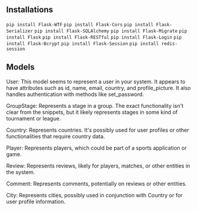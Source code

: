 ## Installations

``pip install Flask-WTF``
``pip install Flask-Cors``
``pip install Flask-Serializer``
``pip install Flask-SQLAlchemy``
``pip install Flask-Migrate``
``pip install Flask``
``pip install Flask-RESTful``
``pip install Flask-Login`` 
``pip install Flask-Bcrypt``
``pip install Flask-Session``
``pip install redis-session``





## Models
User: This model seems to represent a user in your system. It appears to have attributes such as id, name, email, country, and profile_picture. It also handles authentication with methods like set_password.

GroupStage: Represents a stage in a group. The exact functionality isn't clear from the snippets, but it likely represents stages in some kind of tournament or league.

Country: Represents countries. It's possibly used for user profiles or other functionalities that require country data.

Player: Represents players, which could be part of a sports application or game.

Review: Represents reviews, likely for players, matches, or other entities in the system.

Comment: Represents comments, potentially on reviews or other entities.

City: Represents cities, possibly used in conjunction with Country or for user profile information.